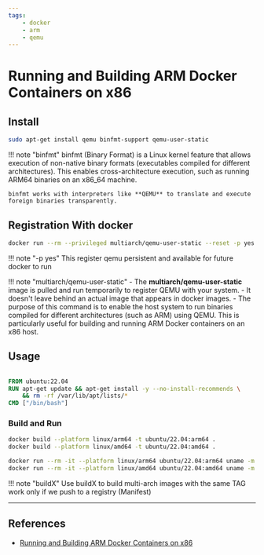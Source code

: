 ```yaml
---
tags:
    - docker
    - arm
    - qemu
---
```


# Running and Building ARM Docker Containers on x86


## Install

```bash 
sudo apt-get install qemu binfmt-support qemu-user-static
```

!!! note "binfmt"
     binfmt (Binary Format) is a Linux kernel feature that allows execution of non-native binary formats (executables compiled for different architectures). This enables cross-architecture execution, such as running ARM64 binaries on an x86_64 machine.

    binfmt works with interpreters like **QEMU** to translate and execute foreign binaries transparently.

## Registration With docker

```bash
docker run --rm --privileged multiarch/qemu-user-static --reset -p yes
```

!!! note "-p yes"
     This register qemu persistent and available for future docker to run

!!! note "multiarch/qemu-user-static"
    - The **multiarch/qemu-user-static** image is pulled and run temporarily to register QEMU with your system.
    - It doesn't leave behind an actual image that appears in docker images.
    - 
The purpose of this command is to enable the host system to run binaries compiled for different architectures (such as ARM) using QEMU. This is particularly useful for building and running ARM Docker containers on an x86 host.

## Usage
```Dockerfile title="Dockerfile"

FROM ubuntu:22.04
RUN apt-get update && apt-get install -y --no-install-recommends \
    && rm -rf /var/lib/apt/lists/*
CMD ["/bin/bash"]
```

### Build and Run
```bash title="Build"
docker build --platform linux/arm64 -t ubuntu/22.04:arm64 .
docker build --platform linux/amd64 -t ubuntu/22.04:amd64 .
```

```bash title="Run"
docker run --rm -it --platform linux/arm64 ubuntu/22.04:arm64 uname -m
docker run --rm -it --platform linux/amd64 ubuntu/22.04:amd64 uname -m
```

!!! note "buildX"
    Use buildX to build multi-arch images with the same TAG work only if we push to a registry (Manifest)

   
     
--- 

## References
- [Running and Building ARM Docker Containers on x86](https://www.stereolabs.com/docs/docker/building-arm-container-on-x86)